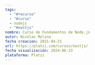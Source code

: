 ```yaml
---
tags:
  - "#recurso"
  - "#curso"
  - nodejs
  - "#nestjs"
nombre: Curso de Fundamentos de Node.js
autor: Nicolas Molina
fecha creacion: 2021-04-21
url: https://platzi.com/cursos/nestjs/
fecha visualización: 2024-06-23
plataforma: Platzi
---
```

